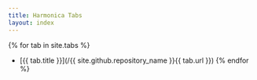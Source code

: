 ```yaml
---
title: Harmonica Tabs
layout: index
---
```


{% for tab in site.tabs %}
- [{{ tab.title }}](/{{ site.github.repository_name }}{{ tab.url }})
{% endfor %}